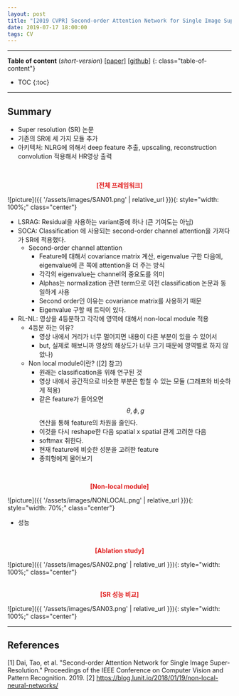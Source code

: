 ```yaml
---
layout: post
title: "[2019 CVPR] Second-order Attention Network for Single Image Super-Resolution"
date: 2019-07-17 18:00:00
tags: CV 
---
```


<!--more-->

---

**Table of content** (*short-version*)
[[paper]](http://openaccess.thecvf.com/content_CVPR_2019/papers/Dai_Second-Order_Attention_Network_for_Single_Image_Super-Resolution_CVPR_2019_paper.pdf) [[github](https://github.com/daitao/SAN)]
{: class="table-of-content"}
* TOC
{:toc}

---

## Summary

- Super resolution (SR) 논문
- 기존의 SR에 세 가지 모듈 추가
- 아키텍처: NLRG에 의해서 deep feature 추출, upscaling, reconstruction convolution 적용해서 HR영상 출력
  
  
<br/>
<p align="center" style="color: #e01f1f; font-weight: bold;">[전체 프레임워크]</p>
![picture]({{ '/assets/images/SAN01.png' | relative_url }}){: style="width: 100%;" class="center"}
<br/>
  
- LSRAG: Residual을 사용하는 variant중에 하나 (큰 기여도는 아님)
- SOCA: Classification 에 사용되는 second-order channel attention을 가져다가 SR에 적용했다.
  - Second-order channel attention
    - Feature에 대해서 covariance matrix 계산, eigenvalue 구한 다음에, eigenvalue에 큰 쪽에 attention을 더 주는 방식
    - 각각의 eigenvalue는 channel의 중요도를 의미
    - Alphas는 normalization 관련 term으로 이전 classification 논문과 동일하게 사용
    - Second order인 이유는 covariance matrix를 사용하기 때문
    - Eigenvalue 구할 때 트릭이 있다.
- RL-NL: 영상을 4등분하고 각각에 영역에 대해서 non-local module 적용
  - 4등분 하는 이유? 
    - 영상 내에서 거리가 너무 멀어지면 내용이 다른 부분이 있을 수 있어서
    - but, 실제로 해보니까 영상의 해상도가 너무 크기 때문에 영역별로 하지 않았나)
  - Non local module이란? ([2] 참고)
    - 원래는 classification을 위해 연구된 것
    - 영상 내에서 공간적으로 비슷한 부분은 합칠 수 있는 모듈 (그래프와 비슷하게 적용)
    - 같은 feature가 들어오면 $$\theta, \phi, g$$ 연산을 통해 feature의 차원을 줄인다.
    - 이것을 다시 reshape한 다음 spatial x spatial 관계 고려한 다음
    - softmax 취한다.
    - 현재 feature에 비슷한 성분을 고려한 feature 
    - 종희형에게 물어보기
      
<br/>
<p align="center" style="color: #e01f1f; font-weight: bold;">[Non-local module]</p>
![picture]({{ '/assets/images/NONLOCAL.png' | relative_url }}){: style="width: 70%;" class="center"}
<br/>


- 성능
  
<br/>
<p align="center" style="color: #e01f1f; font-weight: bold;">[Ablation study]</p>
![picture]({{ '/assets/images/SAN02.png' | relative_url }}){: style="width: 100%;" class="center"}
<br/>


  
<br/>
<p align="center" style="color: #e01f1f; font-weight: bold;">[SR 성능 비교]</p>
![picture]({{ '/assets/images/SAN03.png' | relative_url }}){: style="width: 100%;" class="center"}
<br/>


---


## References

[1] Dai, Tao, et al. "Second-order Attention Network for Single Image Super-Resolution." Proceedings of the IEEE Conference on Computer Vision and Pattern Recognition. 2019.
[2] https://blog.lunit.io/2018/01/19/non-local-neural-networks/
